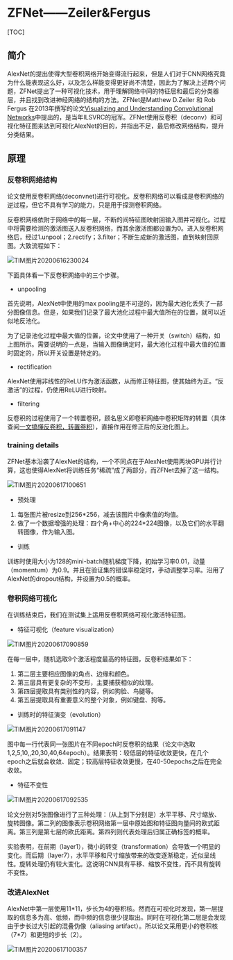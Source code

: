# ZFNet——Zeiler&Fergus

[TOC]

## 简介

AlexNet的提出使得大型卷积网络开始变得流行起来，但是人们对于CNN网络究竟为什么能表现这么好，以及怎么样能变得更好尚不清楚，因此为了解决上述两个问题，ZFNet提出了一种可视化技术，用于理解网络中间的特征层和最后的分类器层，并且找到改进神经网络的结构的方法。ZFNet是Matthew D.Zeiler 和 Rob Fergus 在2013年撰写的论文[Visualizing and Understanding Convolutional Networks](https://arxiv.org/abs/1311.2901)中提出的，是当年ILSVRC的冠军。ZFNet使用反卷积（deconv）和可视化特征图来达到可视化AlexNet的目的，并指出不足，最后修改网络结构，提升分类结果。

## 原理

### 反卷积网络结构

论文使用反卷积网络(deconvnet)进行可视化。反卷积网络可以看成是卷积网络的逆过程，但它不具有学习的能力，只是用于探测卷积网络。

反卷积网络依附于网络中的每一层，不断的间特征图映射回输入图并可视化。过程中将需要检测的激活图送入反卷积网络，而其余激活图都设置为0。进入反卷积网络后，经过1.unpool；2.rectify；3.filter；不断生成新的激活图，直到映射回原图。大致流程如下：

![TIM图片20200616230024](C:\Users\Administrator\Desktop\cs\ML\blog_image\ZFNet\TIM图片20200616230024.png)

下面具体看一下反卷积网络中的三个步骤。

* unpooling

首先说明，AlexNet中使用的max pooling是不可逆的，因为最大池化丢失了一部分图像信息。但是，如果我们记录了最大池化过程中最大值所在的位置，就可以近似地反池化。

为了记录池化过程中最大值的位置，论文中使用了一种开关（switch）结构，如上图所示。需要说明的一点是，当输入图像确定时，最大池化过程中最大值的位置时固定的，所以开关设置是特定的。

* rectification

AlexNet使用非线性的ReLU作为激活函数，从而修正特征图，使其始终为正。“反激活”的过程，仍使用ReLU进行映射。

* filtering

反卷积的过程使用了一个转置卷积，顾名思义即卷积网络中卷积矩阵的转置（具体查阅[一文搞懂反卷积，转置卷积](https://blog.csdn.net/LoseInVain/article/details/81098502)），直接作用在修正后的反池化图上。

### training details

ZFNet基本沿袭了AlexNet的结构，一个不同点在于AlexNet使用两块GPU并行计算，这也使得AlexNet将训练任务“稀疏”成了两部分，而ZFNet去掉了这一结构。

![TIM图片20200617100651](C:\Users\Administrator\Desktop\cs\ML\blog_image\ZFNet\TIM图片20200617100651.jpg)

* 预处理

1. 每张图片被resize到256\*256，减去该图片中像素值的均值。
2. 做了一个数据增强的处理：四个角+中心的224\*224图像，以及它们的水平翻转图像，作为输入图。

* 训练

训练时使用大小为128的mini-batch随机梯度下降，初始学习率0.01，动量（momentum）为0.9。并且在验证集的错误率稳定时，手动调整学习率。沿用了AlexNet的dropout结构，并设置为0.5的概率。

### 卷积网络可视化

在训练结束后，我们在测试集上运用反卷积网络可视化激活特征图。

* 特征可视化（feature visualization）

![TIM图片20200617090859](C:\Users\Administrator\Desktop\cs\ML\blog_image\ZFNet\TIM图片20200617090859.jpg)

在每一层中，随机选取9个激活程度最高的特征图，反卷积结果如下：

1. 第二层主要相应图像的角点、边缘和颜色。
2. 第三层具有更复杂的不变形，主要捕获相似的纹理。
3. 第四层提取具有类别性的内容，例如狗脸、鸟腿等。
4. 第五层提取具有重要意义的整个对象，例如键盘、狗等。

* 训练时的特征演变（evolution）

![TIM图片20200617091147](C:\Users\Administrator\Desktop\cs\ML\blog_image\ZFNet\TIM图片20200617091147.jpg)

图中每一行代表同一张图片在不同epoch时反卷积的结果（论文中选取1,2,5,10,,20,30,40,64epoch）。结果表明：较低层的特征收敛更快，在几个epoch之后就会收敛、固定；较高层特征收敛更慢，在40-50epochs之后在完全收敛。

* 特征不变性

![TIM图片20200617092535](C:\Users\Administrator\Desktop\cs\ML\blog_image\ZFNet\TIM图片20200617092535.jpg)

论文分别对5张图像进行了三种处理：（从上到下分别是）水平平移、尺寸缩放、旋转图像。第二列的图像表示卷积网络第一层中原始图和特征图向量间的欧式距离。第三列是第七层的欧氏距离。第四列则代表处理后归属正确标签的概率。

实验表明，在前期（layer1），微小的转变（transformation）会导致一个明显的变化。而后期（layer7），水平平移和尺寸缩放带来的改变逐渐稳定，近似呈线性。旋转处理仍有较大变化。这说明CNN具有平移、缩放不变性，而不具有旋转不变性。

### 改进AlexNet

AlexNet中第一层使用11\*11，步长为4的卷积核。然而在可视化时发现，第一层提取的信息多为高、低频，而中频的信息很少提取出。同时在可视化第二层是会发现由于步长过大引起的混叠伪像（aliasing artifact）。所以论文采用更小的卷积核（7\*7）和更短的步长（2）。

![TIM图片20200617100357](C:\Users\Administrator\Desktop\cs\ML\blog_image\ZFNet\TIM图片20200617100357.jpg)